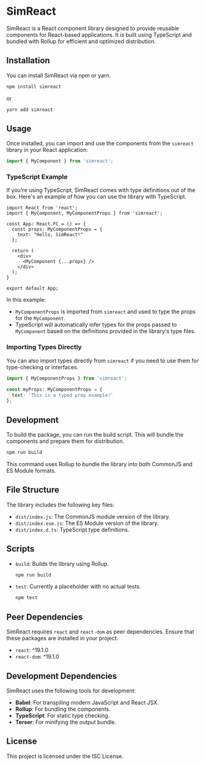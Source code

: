 # SimReact

SimReact is a React component library designed to provide reusable components for React-based applications. It is built using TypeScript and bundled with Rollup for efficient and optimized distribution.

## Installation

You can install SimReact via npm or yarn.

```bash
npm install simreact
```

or

```bash
yarn add simreact
```

## Usage

Once installed, you can import and use the components from the `simreact` library in your React application:

```js
import { MyComponent } from 'simreact';
```

### TypeScript Example

If you're using TypeScript, SimReact comes with type definitions out of the box. Here's an example of how you can use the library with TypeScript.

```tsx
import React from 'react';
import { MyComponent, MyComponentProps } from 'simreact';

const App: React.FC = () => {
  const props: MyComponentProps = {
    text: "Hello, SimReact!"
  };

  return (
    <div>
      <MyComponent {...props} />
    </div>
  );
}

export default App;
```

In this example:
- `MyComponentProps` is imported from `simreact` and used to type the props for the `MyComponent`.
- TypeScript will automatically infer types for the props passed to `MyComponent` based on the definitions provided in the library's type files.

### Importing Types Directly

You can also import types directly from `simreact` if you need to use them for type-checking or interfaces.

```ts
import { MyComponentProps } from 'simreact';

const myProps: MyComponentProps = {
  text: 'This is a typed prop example!'
};
```

## Development

To build the package, you can run the build script. This will bundle the components and prepare them for distribution.

```bash
npm run build
```

This command uses Rollup to bundle the library into both CommonJS and ES Module formats.

## File Structure

The library includes the following key files:

- `dist/index.js`: The CommonJS module version of the library.
- `dist/index.esm.js`: The ES Module version of the library.
- `dist/index.d.ts`: TypeScript type definitions.

## Scripts

- `build`: Builds the library using Rollup.
  ```bash
  npm run build
  ```

- `test`: Currently a placeholder with no actual tests.
  ```bash
  npm test
  ```

## Peer Dependencies

SimReact requires `react` and `react-dom` as peer dependencies. Ensure that these packages are installed in your project.

- `react`: ^19.1.0
- `react-dom`: ^19.1.0

## Development Dependencies

SimReact uses the following tools for development:

- **Babel**: For transpiling modern JavaScript and React JSX.
- **Rollup**: For bundling the components.
- **TypeScript**: For static type checking.
- **Terser**: For minifying the output bundle.

## License

This project is licensed under the ISC License.